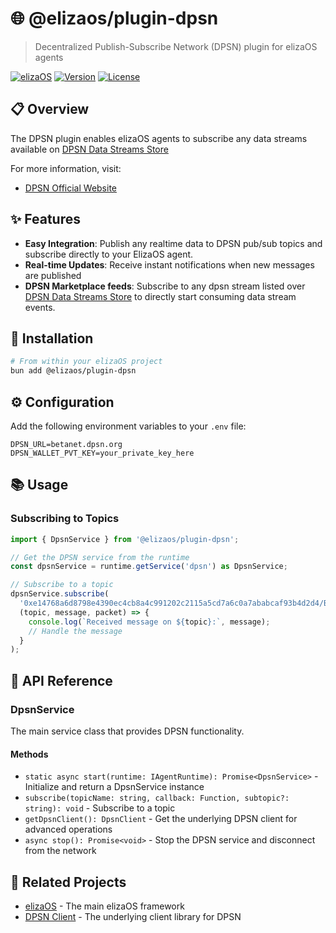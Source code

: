 # 🌐 @elizaos/plugin-dpsn

> Decentralized Publish-Subscribe Network (DPSN) plugin for elizaOS agents

[![elizaOS](https://img.shields.io/badge/elizaOS-plugin-blue)](https://github.com/elizaOS/eliza)
[![Version](https://img.shields.io/badge/version-1.0.0--beta.2-brightgreen)](https://github.com/elizaOS/eliza)
[![License](https://img.shields.io/badge/license-MIT-green)](LICENSE)

## 📋 Overview

The DPSN plugin enables elizaOS agents to subscribe any data streams available on [DPSN Data Streams Store](https://streams.dpsn.org/)

For more information, visit:

- [DPSN Official Website](https://dpsn.org)

## ✨ Features

- **Easy Integration**: Publish any realtime data to DPSN pub/sub topics and subscribe directly to your ElizaOS agent. 
- **Real-time Updates**: Receive instant notifications when new messages are published
- **DPSN Marketplace feeds**: Subscribe to any dpsn stream listed over [DPSN Data Streams Store](https://streams.dpsn.org/) to directly start consuming data stream events. 

## 🚀 Installation

```bash
# From within your elizaOS project
bun add @elizaos/plugin-dpsn
```

## ⚙️ Configuration

Add the following environment variables to your `.env` file:

```
DPSN_URL=betanet.dpsn.org
DPSN_WALLET_PVT_KEY=your_private_key_here
```

## 📚 Usage

### Subscribing to Topics

```typescript
import { DpsnService } from '@elizaos/plugin-dpsn';

// Get the DPSN service from the runtime
const dpsnService = runtime.getService('dpsn') as DpsnService;

// Subscribe to a topic
dpsnService.subscribe(
  '0xe14768a6d8798e4390ec4cb8a4c991202c2115a5cd7a6c0a7ababcaf93b4d2d4/BTCUSDT/ticker',
  (topic, message, packet) => {
    console.log(`Received message on ${topic}:`, message);
    // Handle the message
  }
);
```

## 📖 API Reference

### DpsnService

The main service class that provides DPSN functionality.

#### Methods

- `static async start(runtime: IAgentRuntime): Promise<DpsnService>` - Initialize and return a DpsnService instance
- `subscribe(topicName: string, callback: Function, subtopic?: string): void` - Subscribe to a topic
- `getDpsnClient(): DpsnClient` - Get the underlying DPSN client for advanced operations
- `async stop(): Promise<void>` - Stop the DPSN service and disconnect from the network

## 🔗 Related Projects

- [elizaOS](https://github.com/elizaOS/eliza) - The main elizaOS framework
- [DPSN Client](https://www.npmjs.com/package/dpsn-client) - The underlying client library for DPSN
